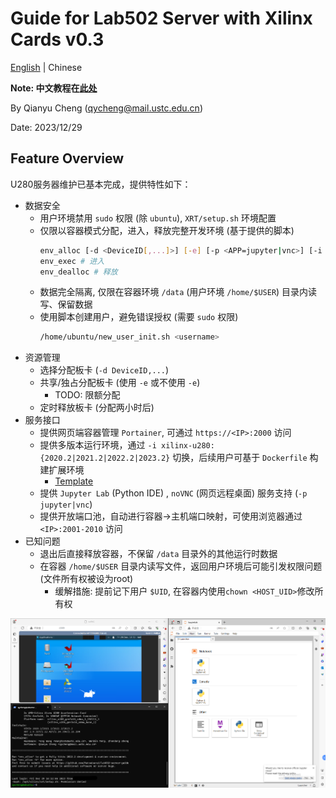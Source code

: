 # Guide for Lab502 Server with Xilinx Cards v0.3

[English](./README.md) | Chinese

**Note: 中文教程在[此处](for_newbie.md)**

By Qianyu Cheng (qycheng@mail.ustc.edu.cn) 

Date: 2023/12/29
## Feature Overview
U280服务器维护已基本完成，提供特性如下：
- 数据安全
  - 用户环境禁用 `sudo` 权限 (除 `ubuntu`), `XRT/setup.sh` 环境配置
  - 仅限以容器模式分配，进入，释放完整开发环境 (基于提供的脚本)
    ```bash
    env_alloc [-d <DeviceID[,...]>] [-e] [-p <APP=jupyter|vnc>] [-i <IMAGE_NAME>] # 分配
    env_exec # 进入
    env_dealloc # 释放
    ```
  - 数据完全隔离, 仅限在容器环境 `/data` (用户环境 `/home/$USER`) 目录内读写、保留数据
  - 使用脚本创建用户，避免错误授权 (需要 `sudo` 权限)
    ```bash
    /home/ubuntu/new_user_init.sh <username>
    ```
- 资源管理
  - 选择分配板卡 (`-d DeviceID,...`)
  - 共享/独占分配板卡 (使用 `-e` 或不使用 `-e`)
    - TODO: 限额分配
  - 定时释放板卡 (分配两小时后)
- 服务接口
  - 提供网页端容器管理 `Portainer`, 可通过 `https://<IP>:2000` 访问 
  - 提供多版本运行环境，通过 `-i xilinx-u280:{2020.2|2021.2|2022.2|2023.2}` 切换，后续用户可基于 `Dockerfile` 构建扩展环境
    - [Template](./Dockerfile) 
  - 提供 `Jupyter Lab` (Python IDE) , `noVNC` (网页远程桌面) 服务支持 (`-p jupyter|vnc`)
  - 提供开放端口池，自动进行容器->主机端口映射，可使用浏览器通过 `<IP>:2001-2010` 访问
- 已知问题
  - 退出后直接释放容器，不保留 `/data` 目录外的其他运行时数据
  - 在容器 `/home/$USER` 目录内读写文件，返回用户环境后可能引发权限问题 (文件所有权被设为root)
    - 缓解措施: 提前记下用户 `$UID`, 在容器内使用`chown <HOST_UID>`修改所有权

![](./images/demo.png)
